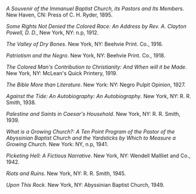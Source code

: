 *A Souvenir of the Immanuel Baptist Church, its Pastors and Its Members*. New Haven, CN: Press of C. H. Ryder, 1895.

*Some Rights Not Denied the Colored Race: An Address by Rev. A. Clayton Powell, D. D.*, New York, NY: n.p, 1912.

*The Valley of Dry Bones*. New York, NY: Beehvie Print. Co., 1916.

*Patriotism and the Negro*. New York, NY: Beehvie Print. Co., 1918.

*The Colored Man's Contribution to Christianity: And When will it be Made.* New York, NY: McLean's Quick Printery, 1919. 

*The Bible More than Literature*. New York: NY: Negro Pulpit Opinion, 1927. 

*Against the Tide: An Autobiography: An Autobiography*. New York, NY: R. R. Smith, 1938.

*Palestine and Saints in Caesar's Household*. New York, NY: R. R. Smith, 1939. 

*What is a Growing Church?: A Ten Point Program of the Pastor of the Abyssinian Baptist Church and the Yardsticks by Which to Measure a Growing Church.* New York: NY, n.p, 1941. 

*Picketing Hell: A Fictious Narrative*. New York, NY: Wendell Mallliet and Co., 1942. 

*Riots and Ruins*. New York, NY: R. R. Smith, 1945. 

*Upon This Rock*. New York, NY: Abyssinian Baptist Church, 1949.

